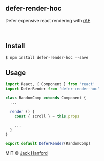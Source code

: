 ## defer-render-hoc

Defer expensive react rendering with [rAF](https://www.npmjs.com/package/raf)

<br />

## Install

```
$ npm install defer-render-hoc --save
```

## Usage

```js
import React, { Component } from 'react'
import DeferRender from 'defer-render-hoc'

class RandomComp extends Component {
  ...

  render () {
    const { scroll } = this.props

    ...
  }
}

export default DeferRender(RandomComp)
```

MIT © [Jack Hanford](http://jackhanford.com)
